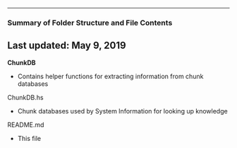 --------------------------------------------------
### Summary of Folder Structure and File Contents
Last updated: May 9, 2019
--------------------------------------------------

**ChunkDB**
  - Contains helper functions for extracting information from chunk databases

ChunkDB.hs
  - Chunk databases used by System Information for looking up knowledge

README.md
  - This file
